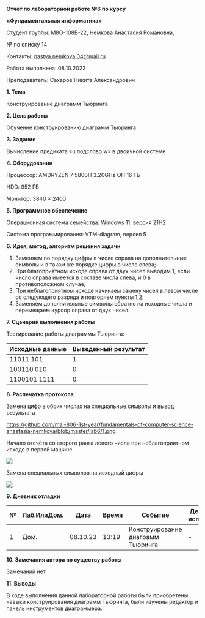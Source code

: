 **Отчёт по лабораторной работе №6 по курсу**

**«Фундаментальная информатика»**

Студент группы: М8О-108Б-22, Немкова Анастасия Романовна,

№ по списку 14

Контакты: [nastya.nemkova.04@mail.ru](mailto:nastya.nemkova.04@mail.ru)

Работа выполнена: 08.10.2022

Преподаватель: Сахаров Никита Александрович

**1. Тема**

Конструирование диаграмм Тьюринга

**2. Цель работы**

Обучение конструированию диаграмм Тьюринга

**3. Задание**

Вычисление предиката «u подслово w» в двоичной системе

**4. Оборудование**

Процессор: AMDRYZEN 7 5800H 3.20GHz ОП 16 ГБ

НDD: 952 ГБ

Монитор: 3840 × 2400

**5. Программное обеспечение**

Операционная система семейства: Windows 11, версия 21H2

Система программирования: VTM-diagram, версия 5

**6. Идея, метод, алгоритм решения задачи**

1. Заменяем по порядку цифры в числе справа на дополнительные символы и в таком же порядке цифры в числе слева;
2. При благоприятном исходе справа от двух чисел выводим 1, если число справа имеется в составе числа слева, и 0 в противоположном случае;
3. При неблагоприятном исходе начинаем замену чисел в левом числе со следующего разряда и повторяем пункты 1,2;
4. Заменяем дополнительные символы обратно на исходные числа и перемещаем курсор справа от двух чисел.

**7. Сценарий выполнения работы**

Тестирование работы диаграммы Тьюринга:

| Исходные данные | Выведенный результат |
| --- | --- |
| 11011 101 | 1 |
| 100110 010 | 0 |
| 1100101 1111 | 0 |

**8. Распечатка протокола**

Замена цифр в обоих числах на специальные символы и вывод результата

https://github.com/mai-806-1st-year/fundamentals-of-computer-science-anastasia-nemkova/blob/master/lab6/1.png

Начало отсчёта со второго ранга левого числа при неблагоприятном исходе в первой машине

![](RackMultipart20221008-1-2tdqgw_html_17e55c8ae420562e.png)

Замена специальных символов на исходный цифры

![](RackMultipart20221008-1-2tdqgw_html_8f69c989b5b020a6.png)

**9. Дневник отладки**

| № | Лаб.ИлиДом. | Дата | Время | Событие | Действие по исправлению | Примечание |
| --- | --- | --- | --- | --- | --- | --- |
|1 | Дом. | 08.10.23 | 13:19 | Конструирование диаграмм Тьюринга | - | - |

**10. Замечания автора по существу работы**

Замечаний нет

**11. Выводы**

В ходе выполнения данной лабораторной работы были приобретены навыки конструирования диаграмм Тьюринга, были изучены редактор и панель инструментов диаграммера.

